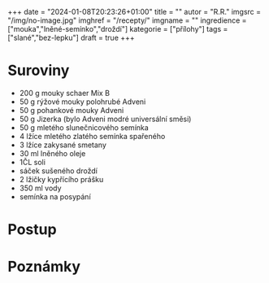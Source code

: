 
+++
date = "2024-01-08T20:23:26+01:00"
title = ""
autor = "R.R."
imgsrc = "/img/no-image.jpg"
imghref = "/recepty/"
imgname = ""
ingredience = ["mouka","lněné-semínko","droždí"]
kategorie = ["přílohy"]
tags = ["slané","bez-lepku"]
draft = true
+++

# Suroviny
- 200 g mouky schaer Mix B
- 50 g rýžové mouky polohrubé Adveni
- 50 g pohankové mouky Adveni
- 50 g Jizerka (bylo Adveni modré universální směsi)
- 50 g mletého slunečnicového semínka
- 4 lžíce mletého zlatého semínka spařeného
- 3 lžíce zakysané smetany
- 30 ml lněného oleje
- 1ČL soli
- sáček sušeného droždí
- 2 lžičky kypřícího prášku
- 350 ml vody
- semínka na posypání
# Postup
<!--nejprve v míse důkladně promíchejte všechny sypké suroviny, přidejte mleté spařené lněné semínko, zakysanou smetanu a část vody.

Začněte mixérem nebo robotem zpracovávat v těsto,postupně přilévejte zbylou vodu a nakonec zapracujte olej.

Vytvořte vláčné těsto, které nechte v míse přetažené potravinovou folií zdvojnásobit objem.

Troubu nahřejte na maximum a na spodní rošt dejte plech. (pokud máte troubu s párou, postupujte jak jste zvyklí).

Z nakynutého těsta vypracujte na pomoučené ploše bochánky, Každý bochánek důkladně propracujte a snažte se do něho dostat co nejvíce vzduchu.

Vrch potřete vodou, nařízněte do kříže a obalte semínky, které máte doma.

Nechte zhruba 15 minut odpočívat v teple a mezitím na plech, který jste umístili do trouby vylijte litr vody a troubu zavřete.

Po patnácti minutách otevřete troubu a rychle vložte plech – pozor na páru, která z trouby vyletí.

Pečte cca 30 minut na maximum, poté vyndejte spodní plech, snižte teplotu a dopékejte do požadované barvy.

Doba pečení je pouze informační, musíte dle své trouby.

Pokud chcete bulky křupavější, ihned přemístěte na mřížku. Pokud preferujte měkčí pečivo, nechte zchladnout na plechu.-->
# Poznámky